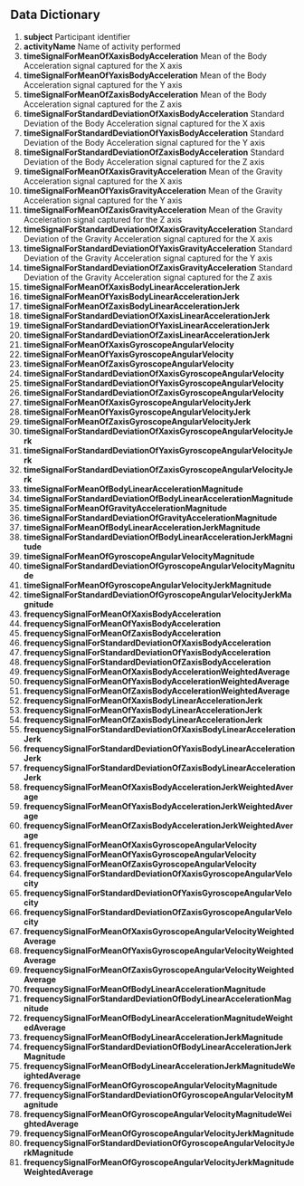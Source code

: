## Data Dictionary

<ol>
<li><b>subject</b>
	Participant identifier</li>
<li><b>activityName</b>
	Name of activity performed</li>
<li><b>timeSignalForMeanOfXaxisBodyAcceleration</b>
	Mean of the Body Acceleration signal captured for the X axis</li>
<li><b>timeSignalForMeanOfYaxisBodyAcceleration</b>
	Mean of the Body Acceleration signal captured for the Y axis</li>
<li><b>timeSignalForMeanOfZaxisBodyAcceleration</b>
	Mean of the Body Acceleration signal captured for the Z axis</li>
<li><b>timeSignalForStandardDeviationOfXaxisBodyAcceleration</b>
	Standard Deviation of the Body Acceleration signal captured for the X axis</li>
<li><b>timeSignalForStandardDeviationOfYaxisBodyAcceleration</b>
	Standard Deviation of the Body Acceleration signal captured for the Y axis</li>
<li><b>timeSignalForStandardDeviationOfZaxisBodyAcceleration</b>
	Standard Deviation of the Body Acceleration signal captured for the Z axis</li>
<li><b>timeSignalForMeanOfXaxisGravityAcceleration</b>
	Mean of the Gravity Acceleration signal captured for the X axis</li>
<li><b>timeSignalForMeanOfYaxisGravityAcceleration</b>
	Mean of the Gravity Acceleration signal captured for the Y axis</li>
<li><b>timeSignalForMeanOfZaxisGravityAcceleration</b>
	Mean of the Gravity Acceleration signal captured for the Z axis</li>
<li><b>timeSignalForStandardDeviationOfXaxisGravityAcceleration</b>
	Standard Deviation of the Gravity Acceleration signal captured for the X axis</li>
<li><b>timeSignalForStandardDeviationOfYaxisGravityAcceleration</b>
	Standard Deviation of the Gravity Acceleration signal captured for the Y axis</li>
<li><b>timeSignalForStandardDeviationOfZaxisGravityAcceleration</b>
	Standard Deviation of the Gravity Acceleration signal captured for the Z axis</li>
<li><b>timeSignalForMeanOfXaxisBodyLinearAccelerationJerk</b></li>
<li><b>timeSignalForMeanOfYaxisBodyLinearAccelerationJerk</b></li>
<li><b>timeSignalForMeanOfZaxisBodyLinearAccelerationJerk</b></li>
<li><b>timeSignalForStandardDeviationOfXaxisLinearAccelerationJerk</b></li>
<li><b>timeSignalForStandardDeviationOfYaxisLinearAccelerationJerk</b></li>
<li><b>timeSignalForStandardDeviationOfZaxisLinearAccelerationJerk</b></li>
<li><b>timeSignalForMeanOfXaxisGyroscopeAngularVelocity</b></li>
<li><b>timeSignalForMeanOfYaxisGyroscopeAngularVelocity</b></li>
<li><b>timeSignalForMeanOfZaxisGyroscopeAngularVelocity</b></li>
<li><b>timeSignalForStandardDeviationOfXaxisGyroscopeAngularVelocity</b></li>
<li><b>timeSignalForStandardDeviationOfYaxisGyroscopeAngularVelocity</b></li>
<li><b>timeSignalForStandardDeviationOfZaxisGyroscopeAngularVelocity</b></li>
<li><b>timeSignalForMeanOfXaxisGyroscopeAngularVelocityJerk</b></li>
<li><b>timeSignalForMeanOfYaxisGyroscopeAngularVelocityJerk</b></li>
<li><b>timeSignalForMeanOfZaxisGyroscopeAngularVelocityJerk</b></li>
<li><b>timeSignalForStandardDeviationOfXaxisGyroscopeAngularVelocityJerk</b></li>
<li><b>timeSignalForStandardDeviationOfYaxisGyroscopeAngularVelocityJerk</b></li>
<li><b>timeSignalForStandardDeviationOfZaxisGyroscopeAngularVelocityJerk</b></li>
<li><b>timeSignalForMeanOfBodyLinearAccelerationMagnitude</b></li>
<li><b>timeSignalForStandardDeviationOfBodyLinearAccelerationMagnitude</b></li>
<li><b>timeSignalForMeanOfGravityAccelerationMagnitude</b></li>
<li><b>timeSignalForStandardDeviationOfGravityAccelerationMagnitude</b></li>
<li><b>timeSignalForMeanOfBodyLinearAccelerationJerkMagnitude</b></li>
<li><b>timeSignalForStandardDeviationOfBodyLinearAccelerationJerkMagnitude</b></li>
<li><b>timeSignalForMeanOfGyroscopeAngularVelocityMagnitude</b></li>
<li><b>timeSignalForStandardDeviationOfGyroscopeAngularVelocityMagnitude</b></li>
<li><b>timeSignalForMeanOfGyroscopeAngularVelocityJerkMagnitude</b></li>
<li><b>timeSignalForStandardDeviationOfGyroscopeAngularVelocityJerkMagnitude</b></li>
<li><b>frequencySignalForMeanOfXaxisBodyAcceleration</b></li>
<li><b>frequencySignalForMeanOfYaxisBodyAcceleration</b></li>
<li><b>frequencySignalForMeanOfZaxisBodyAcceleration</b></li>
<li><b>frequencySignalForStandardDeviationOfXaxisBodyAcceleration</b></li>
<li><b>frequencySignalForStandardDeviationOfYaxisBodyAcceleration</b></li>
<li><b>frequencySignalForStandardDeviationOfZaxisBodyAcceleration</b></li>
<li><b>frequencySignalForMeanOfXaxisBodyAccelerationWeightedAverage</b></li>
<li><b>frequencySignalForMeanOfYaxisBodyAccelerationWeightedAverage</b></li>
<li><b>frequencySignalForMeanOfZaxisBodyAccelerationWeightedAverage</b></li>
<li><b>frequencySignalForMeanOfXaxisBodyLinearAccelerationJerk</b></li>
<li><b>frequencySignalForMeanOfYaxisBodyLinearAccelerationJerk</b></li>
<li><b>frequencySignalForMeanOfZaxisBodyLinearAccelerationJerk</b></li>
<li><b>frequencySignalForStandardDeviationOfXaxisBodyLinearAccelerationJerk</b></li>
<li><b>frequencySignalForStandardDeviationOfYaxisBodyLinearAccelerationJerk</b></li>
<li><b>frequencySignalForStandardDeviationOfZaxisBodyLinearAccelerationJerk</b></li>
<li><b>frequencySignalForMeanOfXaxisBodyAccelerationJerkWeightedAverage</b></li>
<li><b>frequencySignalForMeanOfYaxisBodyAccelerationJerkWeightedAverage</b></li>
<li><b>frequencySignalForMeanOfZaxisBodyAccelerationJerkWeightedAverage</b></li>
<li><b>frequencySignalForMeanOfXaxisGyroscopeAngularVelocity</b></li>
<li><b>frequencySignalForMeanOfYaxisGyroscopeAngularVelocity</b></li>
<li><b>frequencySignalForMeanOfZaxisGyroscopeAngularVelocity</b></li>
<li><b>frequencySignalForStandardDeviationOfXaxisGyroscopeAngularVelocity</b></li>
<li><b>frequencySignalForStandardDeviationOfYaxisGyroscopeAngularVelocity</b></li>
<li><b>frequencySignalForStandardDeviationOfZaxisGyroscopeAngularVelocity</b></li>
<li><b>frequencySignalForMeanOfXaxisGyroscopeAngularVelocityWeightedAverage</b></li>
<li><b>frequencySignalForMeanOfYaxisGyroscopeAngularVelocityWeightedAverage</b></li>
<li><b>frequencySignalForMeanOfZaxisGyroscopeAngularVelocityWeightedAverage</b></li>
<li><b>frequencySignalForMeanOfBodyLinearAccelerationMagnitude</b></li>
<li><b>frequencySignalForStandardDeviationOfBodyLinearAccelerationMagnitude</b></li>
<li><b>frequencySignalForMeanOfBodyLinearAccelerationMagnitudeWeightedAverage</b></li>
<li><b>frequencySignalForMeanOfBodyLinearAccelerationJerkMagnitude</b></li>
<li><b>frequencySignalForStandardDeviationOfBodyLinearAccelerationJerkMagnitude</b></li>
<li><b>frequencySignalForMeanOfBodyLinearAccelerationJerkMagnitudeWeightedAverage</b></li>
<li><b>frequencySignalForMeanOfGyroscopeAngularVelocityMagnitude</b></li>
<li><b>frequencySignalForStandardDeviationOfGyroscopeAngularVelocityMagnitude</b></li>
<li><b>frequencySignalForMeanOfGyroscopeAngularVelocityMagnitudeWeightedAverage</b></li>
<li><b>frequencySignalForMeanOfGyroscopeAngularVelocityJerkMagnitude</b></li>
<li><b>frequencySignalForStandardDeviationOfGyroscopeAngularVelocityJerkMagnitude</b></li>
<li><b>frequencySignalForMeanOfGyroscopeAngularVelocityJerkMagnitudeWeightedAverage</b></li>
</ol>